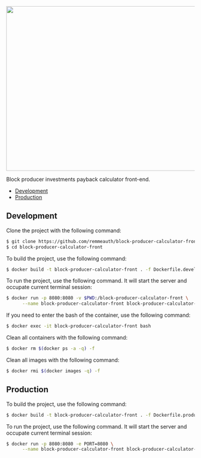 <img src="https://habrastorage.org/webt/1a/zj/jn/1azjjnqchrxjogbocjpiatoe6cw.png" width="520" height="440">

Block producer investments payback calculator front-end.

  * [Development](#development)
  * [Production](#production)

## Development

Clone the project with the following command:

```bash
$ git clone https://github.com/remmeauth/block-producer-calculator-front.git
$ cd block-producer-calculator-front
```

To build the project, use the following command:

```bash
$ docker build -t block-producer-calculator-front . -f Dockerfile.development
```

To run the project, use the following command. It will start the server and occupate current terminal session:

```bash
$ docker run -p 8080:8080 -v $PWD:/block-producer-calculator-front \
      --name block-producer-calculator-front block-producer-calculator-front
```

If you need to enter the bash of the container, use the following command:

```bash
$ docker exec -it block-producer-calculator-front bash
```

Clean all containers with the following command:

```bash
$ docker rm $(docker ps -a -q) -f
```

Clean all images with the following command:

```bash
$ docker rmi $(docker images -q) -f
```

## Production

To build the project, use the following command:

```bash
$ docker build -t block-producer-calculator-front . -f Dockerfile.production
```

To run the project, use the following command. It will start the server and occupate current terminal session:

```bash
$ docker run -p 8080:8080 -e PORT=8080 \
      --name block-producer-calculator-front block-producer-calculator-front
```
